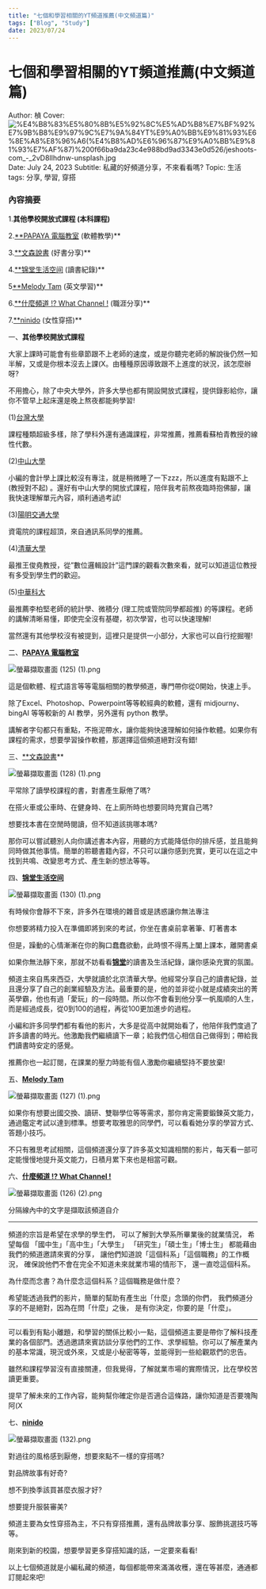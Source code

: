 ```yaml
---
title: "七個和學習相關的YT頻道推薦(中文頻道篇)"
tags: ["Blog", "Study"]
date: 2023/07/24
---
```

# 七個和學習相關的YT頻道推薦(中文頻道篇)

Author: 楨
Cover: ![%E4%B8%83%E5%80%8B%E5%92%8C%E5%AD%B8%E7%BF%92%E7%9B%B8%E9%97%9C%E7%9A%84YT%E9%A0%BB%E9%81%93%E6%8E%A8%E8%96%A6(%E4%B8%AD%E6%96%87%E9%A0%BB%E9%81%93%E7%AF%87)%200f66ba9da23c4e988bd9ad3343e0d526/jeshoots-com_-_2vD8lIhdnw-unsplash.jpg](https://github.com/NCU-FRESH/2024-blog/blob/main/%E4%B8%83%E5%80%8B%E5%92%8C%E5%AD%B8%E7%BF%92%E7%9B%B8%E9%97%9C%E7%9A%84YT%E9%A0%BB%E9%81%93%E6%8E%A8%E8%96%A6(%E4%B8%AD%E6%96%87%E9%A0%BB%E9%81%93%E7%AF%87)/jeshoots-com_-_2vD8lIhdnw-unsplash.jpg?raw=true)
Date: July 24, 2023
Subtitle: 私藏的好頻道分享，不來看看嗎?
Topic: 生活
tags: 分享, 學習, 穿搭

### 內容摘要

1.**其他學校開放式課程  (本科課程)**

2.[**PAPAYA 電腦教室](https://www.youtube.com/@papayaclass) (軟體教學)** 

3.[**文森說書](https://www.youtube.com/@vincent_reading)  (好書分享)**

4.[**锦堂生活空间](https://www.youtube.com/@user-jc6jo4mw8c/videos) (讀書紀錄)** 

5[**Melody Tam](https://www.youtube.com/@MelodyTam/videos) (英文學習)**  

6.[**什麼頻道 !? What Channel !](https://www.youtube.com/@what_channel) (職涯分享)**

7.[**ninido](https://www.youtube.com/@ninido) (女性穿搭)**

一、**其他學校開放式課程** 

大家上課時可能會有些章節跟不上老師的速度，或是你聽完老師的解說後仍然一知半解，又或是你根本沒去上課(X。由種種原因導致跟不上進度的狀況，該怎麼辦呀?

不用擔心，除了中央大學外，許多大學也都有開設開放式課程，提供錄影給你，讓你不管早上起床還是晚上熬夜都能夠學習!

(1)[台灣大學](http://ocw.aca.ntu.edu.tw/ntu-ocw/) 

課程種類超級多樣，除了學科外還有通識課程，非常推薦，推薦看蘇柏青教授的線性代數。

(2)[中山大學](https://www.youtube.com/@NSYSUOCW) 

小編的會計學上課比較沒有專注，就是稍微睡了一下zzz，所以進度有點跟不上 (教授對不起) 。還好有中山大學的開放式課程，陪伴我考前熬夜臨時抱佛腳，讓我快速理解單元內容，順利通過考試!

(3)[陽明交通大學](https://www.youtube.com/@NYCUOCW)

資電院的課程超頂，來自通訊系同學的推薦。

(4)[清華大學](https://www.youtube.com/@NTHUOCW)

最推王俊堯教授，從”數位邏輯設計”這門課的觀看次數來看，就可以知道這位教授有多受到學生們的歡迎。

(5)[中華科大](https://www.youtube.com/@CUSTCourses) 

最推薦李柏堅老師的統計學、微積分 (理工院或管院同學都超推) 的等課程。老師的講解清晰易懂，即使完全沒有基礎，初次學習，也可以快速理解!

當然還有其他學校沒有被提到，這裡只是提供一小部分，大家也可以自行挖掘喔!

二、[**PAPAYA 電腦教室**](https://www.youtube.com/@papayaclass)

![螢幕擷取畫面 (125) (1).png](https://github.com/NCU-FRESH/2024-blog/blob/main/%E4%B8%83%E5%80%8B%E5%92%8C%E5%AD%B8%E7%BF%92%E7%9B%B8%E9%97%9C%E7%9A%84YT%E9%A0%BB%E9%81%93%E6%8E%A8%E8%96%A6(%E4%B8%AD%E6%96%87%E9%A0%BB%E9%81%93%E7%AF%87)/%25E8%259E%25A2%25E5%25B9%2595%25E6%2593%25B7%25E5%258F%2596%25E7%2595%25AB%25E9%259D%25A2_(125)_(1).png?raw=true)

這是個軟體、程式語言等等電腦相關的教學頻道，專門帶你從0開始，快速上手。

除了Excel、Photoshop、Powerpoint等等較經典的軟體，還有 midjourny、bingAI 等等較新的 AI 教學，另外還有 python 教學。

講解者字句都只有重點，不拖泥帶水，讓你能夠快速理解如何操作軟體。如果你有課程的需求，想要學習操作軟體，那選擇這個頻道絕對沒有錯!

三、[**文森說書](https://www.youtube.com/@vincent_reading)** 

![螢幕擷取畫面 (128) (1).png](https://github.com/NCU-FRESH/2024-blog/blob/main/%E4%B8%83%E5%80%8B%E5%92%8C%E5%AD%B8%E7%BF%92%E7%9B%B8%E9%97%9C%E7%9A%84YT%E9%A0%BB%E9%81%93%E6%8E%A8%E8%96%A6(%E4%B8%AD%E6%96%87%E9%A0%BB%E9%81%93%E7%AF%87)/%25E8%259E%25A2%25E5%25B9%2595%25E6%2593%25B7%25E5%258F%2596%25E7%2595%25AB%25E9%259D%25A2_(128)_(1).png?raw=true)

平常除了讀學校課程的書，對書產生厭倦了嗎? 

在搭火車或公車時、在健身時、在上廁所時也想要同時充實自己嗎?

想要找本書在空閒時閱讀，但不知道該挑哪本嗎?

那你可以嘗試聽別人向你講述書本內容，用聽的方式能降低你的排斥感，並且能夠同時做其他事情。簡單的聆聽書籍內容，不只可以讓你感到充實，更可以在這之中找到共鳴、改變思考方式、產生新的想法等等。

四、[**锦堂生活空间**](https://www.youtube.com/@user-jc6jo4mw8c/videos)

![螢幕擷取畫面 (130) (1).png](https://github.com/NCU-FRESH/2024-blog/blob/main/%E4%B8%83%E5%80%8B%E5%92%8C%E5%AD%B8%E7%BF%92%E7%9B%B8%E9%97%9C%E7%9A%84YT%E9%A0%BB%E9%81%93%E6%8E%A8%E8%96%A6(%E4%B8%AD%E6%96%87%E9%A0%BB%E9%81%93%E7%AF%87)/%25E8%259E%25A2%25E5%25B9%2595%25E6%2593%25B7%25E5%258F%2596%25E7%2595%25AB%25E9%259D%25A2_(130)_(1).png?raw=true)

有時候你會靜不下來，許多外在環境的雜音或是誘惑讓你無法專注

你想要將精力投入在準備即將到來的考試，你坐在書桌前拿著筆、盯著書本

但是，躁動的心情漸漸在你的胸口蠢蠢欲動，此時恨不得馬上闔上課本，離開書桌

如果你無法靜下來，那就不妨看看[**锦堂**](https://www.youtube.com/@user-jc6jo4mw8c/videos)的讀書及生活紀錄，讓你感染充實的氛圍。

頻道主來自馬來西亞，大學就讀於北京清華大學。他經常分享自己的讀書紀錄，並且還分享了自己的創業經驗及方法。最重要的是，他的並非從小就是成績突出的菁英學霸，他也有過「愛玩」的一段時間。所以你不會看到他分享一帆風順的人生，而是經過成長，從0到100的過程，再從100更加進步的過程。

小編和許多同學們都有看他的影片，大多是從高中就開始看了，他陪伴我們度過了許多讀書的時光。他激勵我們繼續讀下一章；給我們信心相信自己做得到；帶給我們讀書時安定的感覺。

推薦你也一起訂閱，在課業的壓力時能有個人激勵你繼續堅持不要放棄!

五、[**Melody Tam**](https://www.youtube.com/@MelodyTam/videos)

![螢幕擷取畫面 (127) (1).png](https://github.com/NCU-FRESH/2024-blog/blob/main/%E4%B8%83%E5%80%8B%E5%92%8C%E5%AD%B8%E7%BF%92%E7%9B%B8%E9%97%9C%E7%9A%84YT%E9%A0%BB%E9%81%93%E6%8E%A8%E8%96%A6(%E4%B8%AD%E6%96%87%E9%A0%BB%E9%81%93%E7%AF%87)/%25E8%259E%25A2%25E5%25B9%2595%25E6%2593%25B7%25E5%258F%2596%25E7%2595%25AB%25E9%259D%25A2_(127)_(1).png?raw=true)

如果你有想要出國交換、讀研、雙聯學位等等需求，那你肯定需要鍛鍊英文能力，通過鑑定考試以達到標準。想要考取雅思的同學們，可以看看她分享的學習方式、答題小技巧。

不只有雅思考試相關，這個頻道還分享了許多英文知識相關的影片，每天看一部可定能慢慢地提升英文能力，日積月累下來也是相當可觀。

六、[**什麼頻道 !? What Channel !**](https://www.youtube.com/@what_channel)

![螢幕擷取畫面 (126) (2).png](https://github.com/NCU-FRESH/2024-blog/blob/main/%E4%B8%83%E5%80%8B%E5%92%8C%E5%AD%B8%E7%BF%92%E7%9B%B8%E9%97%9C%E7%9A%84YT%E9%A0%BB%E9%81%93%E6%8E%A8%E8%96%A6(%E4%B8%AD%E6%96%87%E9%A0%BB%E9%81%93%E7%AF%87)/%25E8%259E%25A2%25E5%25B9%2595%25E6%2593%25B7%25E5%258F%2596%25E7%2595%25AB%25E9%259D%25A2_(126)_(2).png?raw=true)

分隔線內中的文字是擷取該頻道自介

---

頻道的宗旨是希望在求學的學生們，
可以了解到大學系所畢業後的就業情況，
希望每個
「國中生」「高中生」「大學生」
「研究生」「碩士生」「博士生」
都能藉由我們的頻道邀請來賓的分享，
讓他們知道說「這個科系」「這個職務」的工作概況，
確保說他們不會在完全不知道未來就業市場的情形下，
還一直唸這個科系。

為什麼而念書？為什麼念這個科系？這個職務是做什麼？

希望能透過我們的影片，簡單的幫助有產生出「什麼」念頭的你們，
我們頻道分享的不是絕對，因為在問「什麼」之後，
是有你決定，你要的是「什麼」。

---

可以看到有點小離題，和學習的關係比較小一點，這個頻道主要是帶你了解科技產業的各個部門。透過邀請來賓訪談分享他們的工作、求學經驗。你可以了解產業內的基本常識，現況或外來，又或是小秘密等等，並能得到一些給觀眾們的忠告。

雖然和課程學習沒有直接關連，但我覺得，了解就業市場的實際情況，比在學校苦讀更重要。

提早了解未來的工作內容，能夠幫你確定你是否適合這條路，讓你知道是否要塊陶阿(X

七、[**ninido**](https://www.youtube.com/@ninido)

![螢幕擷取畫面 (132).png](https://github.com/NCU-FRESH/2024-blog/blob/main/%E4%B8%83%E5%80%8B%E5%92%8C%E5%AD%B8%E7%BF%92%E7%9B%B8%E9%97%9C%E7%9A%84YT%E9%A0%BB%E9%81%93%E6%8E%A8%E8%96%A6(%E4%B8%AD%E6%96%87%E9%A0%BB%E9%81%93%E7%AF%87)/%25E8%259E%25A2%25E5%25B9%2595%25E6%2593%25B7%25E5%258F%2596%25E7%2595%25AB%25E9%259D%25A2_(132).png?raw=true)

對過往的風格感到厭倦，想要來點不一樣的穿搭嗎?

對品牌故事有好奇?

想不到換季該買甚麼衣服才好?

想要提升服裝審美?

頻道主要為女性穿搭為主，不只有穿搭推薦，還有品牌故事分享、服飾挑選技巧等等。

剛來到新的校園，想要學習更多穿搭知識的話，一定要來看看!

以上七個頻道就是小編私藏的頻道，每個都能帶來滿滿收穫，還在等甚麼，通通都訂閱起來吧!